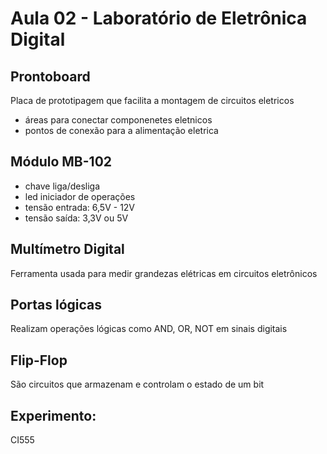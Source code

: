 # Aula 02 - Laboratório de Eletrônica Digital

## Prontoboard
Placa de prototipagem que facilita a montagem de circuitos eletricos
- áreas para conectar componenetes eletnicos
- pontos de conexão para a alimentação eletrica

## Módulo MB-102
- chave liga/desliga
- led iniciador de operações
- tensão entrada: 6,5V - 12V
- tensão saída: 3,3V ou 5V

## Multímetro Digital
Ferramenta usada para medir grandezas elétricas em circuitos eletrônicos

## Portas lógicas
Realizam operações lógicas como AND, OR, NOT em sinais digitais

## Flip-Flop
São circuitos que armazenam e controlam o estado de um bit

## Experimento:
CI555